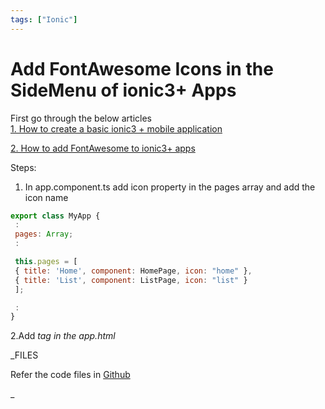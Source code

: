 ```yaml
---
tags: ["Ionic"]
---
```


# Add FontAwesome Icons in the SideMenu of ionic3+ Apps

<!--markdownlint-disable MD013 MD029 MD036 MD024 MD033 MD040 MD042 MD001 MD051 MD025 MD052-->

First go through the below articles  
[1. How to create a basic ionic3 + mobile application](/blog/2018/02/03/ionic-basic-mobile-app)

[2. How to add FontAwesome to ionic3+ apps](/blog/2018/04/29/ionic-fontawesomes/)
<!-- truncate -->
Steps:

1. In app.component.ts add icon property in the pages array and add the icon name

```js
export class MyApp {
 :
 pages: Array;
 :

 this.pages = [
 { title: 'Home', component: HomePage, icon: "home" },
 { title: 'List', component: ListPage, icon: "list" }
 ];

 :
}
```

2.Add _tag in the app.html_

\_FILES

Refer the code files in [Github](https://github.com/nagvbt/IonicTemplate/commit/c5db580b97e1385728490facbe46c7823d422dfa)

\_
